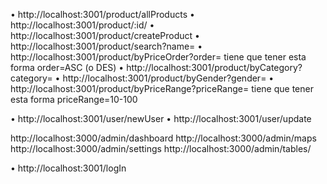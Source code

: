 • http://localhost:3001/product/allProducts
• http://localhost:3001/product/:id/
• http://localhost:3001/product/createProduct
• http://localhost:3001/product/search?name=
• http://localhost:3001/product/byPriceOrder?order= tiene que tener esta forma order=ASC (o DES)
• http://localhost:3001/product/byCategory?category=
• http://localhost:3001/product/byGender?gender=
• http://localhost:3001/product/byPriceRange?priceRange= tiene que tener esta forma priceRange=10-100

• http://localhost:3001/user/newUser
• http://localhost:3001/user/update


http://localhost:3000/admin/dashboard
http://localhost:3000/admin/maps
http://localhost:3000/admin/settings
http://localhost:3000/admin/tables/

• http://localhost:3001/logIn

